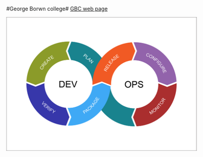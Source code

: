 #George Borwn college#
[GBC web page](https://www.georgebrown.ca/)

![DevOps Cycle](DevOps-Cycle.png)

[^1]: Rudie Habtu.